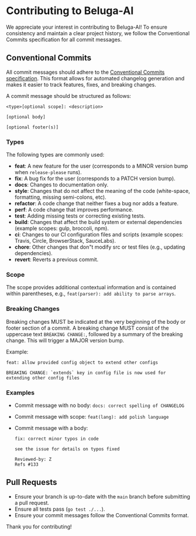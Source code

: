 # Contributing to Beluga-AI

We appreciate your interest in contributing to Beluga-AI! To ensure consistency and maintain a clear project history, we follow the Conventional Commits specification for all commit messages.

## Conventional Commits

All commit messages should adhere to the [Conventional Commits specification](https://www.conventionalcommits.org/en/v1.0.0/). This format allows for automated changelog generation and makes it easier to track features, fixes, and breaking changes.

A commit message should be structured as follows:

```
<type>[optional scope]: <description>

[optional body]

[optional footer(s)]
```

### Types

The following types are commonly used:

*   **feat**: A new feature for the user (corresponds to a MINOR version bump when `release-please` runs).
*   **fix**: A bug fix for the user (corresponds to a PATCH version bump).
*   **docs**: Changes to documentation only.
*   **style**: Changes that do not affect the meaning of the code (white-space, formatting, missing semi-colons, etc).
*   **refactor**: A code change that neither fixes a bug nor adds a feature.
*   **perf**: A code change that improves performance.
*   **test**: Adding missing tests or correcting existing tests.
*   **build**: Changes that affect the build system or external dependencies (example scopes: gulp, broccoli, npm).
*   **ci**: Changes to our CI configuration files and scripts (example scopes: Travis, Circle, BrowserStack, SauceLabs).
*   **chore**: Other changes that don"t modify src or test files (e.g., updating dependencies).
*   **revert**: Reverts a previous commit.

### Scope

The scope provides additional contextual information and is contained within parentheses, e.g., `feat(parser): add ability to parse arrays`.

### Breaking Changes

Breaking changes MUST be indicated at the very beginning of the body or footer section of a commit. A breaking change MUST consist of the uppercase text `BREAKING CHANGE:`, followed by a summary of the breaking change. This will trigger a MAJOR version bump.

Example:

```
feat: allow provided config object to extend other configs

BREAKING CHANGE: `extends` key in config file is now used for extending other config files
```

### Examples

*   Commit message with no body:
    `docs: correct spelling of CHANGELOG`

*   Commit message with scope:
    `feat(lang): add polish language`

*   Commit message with a body:
    ```
    fix: correct minor typos in code

    see the issue for details on typos fixed

    Reviewed-by: Z
    Refs #133
    ```

## Pull Requests

*   Ensure your branch is up-to-date with the `main` branch before submitting a pull request.
*   Ensure all tests pass (`go test ./...`).
*   Ensure your commit messages follow the Conventional Commits format.

Thank you for contributing!

